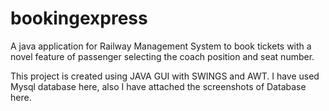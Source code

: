# bookingexpress
A java application for Railway Management System to book tickets with a novel feature of passenger selecting the coach position and seat number. 

This project is created using JAVA GUI with SWINGS and AWT. I have used Mysql database here, also I have attached the screenshots of Database here.


